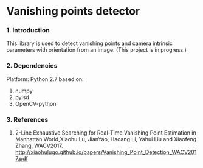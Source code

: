 # Vanishing points detector
### 1. Introduction
This library is used to detect vanishing points and camera intrinsic parameters with orientation from an image. (This project is in progress.)

### 2. Dependencies
Platform: Python 2.7 based on:
1. numpy
2. pylsd
3. OpenCV-python

### 3. References
1. 2-Line Exhaustive Searching for Real-Time Vanishing Point Estimation in Manhattan World,Xiaohu Lu, JianYao, Haoang Li, Yahui Liu and Xiaofeng Zhang, WACV2017.
http://xiaohulugo.github.io/papers/Vanishing_Point_Detection_WACV2017.pdf


